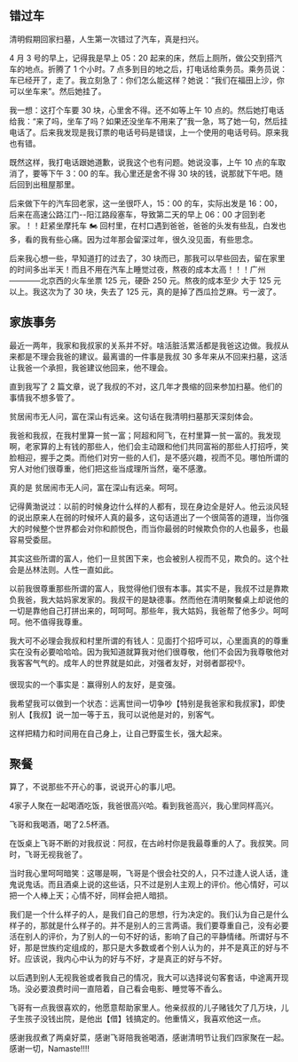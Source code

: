 ## 错过车

清明假期回家扫墓，人生第一次错过了汽车，真是扫兴。

4 月 3 号的早上，记得我是早上 05：20 起来的床，然后上厕所，做公交到搭汽车的地点。折腾了 1 个小时。7 点多到目的地之后，打电话给乘务员。乘务员说：车已经开了，走了。我立刻急了：你们怎么能这样？她说：“我们在福田上沙，你可以坐车来”。然后她挂了。

我一想：这打个车要 30 块，心里舍不得。还不如等上午 10 点的。然后她打电话给我：“来了吗，坐车了吗？如果还没坐车不用来了”我一急，骂了她一句，然后挂电话了。后来我发现是我订票的电话号码是错误，上一个使用的电话号码。原来我也有错。

既然这样，我打电话跟她道歉，说我这个也有问题。她说没事，上午 10 点的车取消了，要等下午 3：00 的车。我心里还是舍不得 30 块的钱，说那就下午吧。随后回到出租屋那里。

后来做下午的汽车回老家，这一坐很吓人，15：00 的车，实际出发是 16：00，后来在高速公路江门--阳江路段塞车，导致第二天的早上 06：00 才回到老家。！！赶紧坐摩托车 🏍 回村里，在村口遇到爸爸，爸爸的头发有些乱，白发也多，看的我有些心痛。因为过年那会留深过年，很久没见面，有些思念。

后来我心想一些，早知道打的过去了，30 块而已，那我可以早些回去，留在家里的时间多出半天！而且不用在汽车上睡觉过夜，熬夜的成本太高！！！广州————北京西的火车坐票 125 元，硬卧 250 元。熬夜的成本至少 大于 125 元以上。我这次为了 30 块，失去了 125 元，真的是掉了西瓜捡芝麻。亏一波了。

## 家族事务

最近一两年，我家和我叔家的关系并不好。啥活脏活累活都是我爸这边做。我叔从来都是不理会我爸的建议。最离谱的一件事是我叔 30 多年来从不回来扫墓，这活让我爸一个承担，我爸建议他回来，他不理会。

直到我写了 2 篇文章，说了我叔的不对，这几年才畏缩的回来参加扫墓。他们的事情我不想多管了。

贫居闹市无人问，富在深山有远亲。这句话在我清明扫墓那天深刻体会。

我爸和我叔，在我村里算一贫一富；阿超和阿飞，在村里算一贫一富的。我发现啊，老家算的上有钱的那些人，他们会主动跟和他们共同富裕的那些人打招呼，笑脸相迎，握手之类。而他们对穷一些的人们，是不感兴趣，视而不见。哪怕所谓的穷人对他们很尊重，他们把这些当成理所当然，毫不感激。

真的是 贫居闹市无人问，富在深山有远亲。呵呵。

记得黄渤说过：以前的时候身边什么样的人都有，现在身边全是好人。他云淡风轻的说出原来人在弱的时候坏人真的最多，这句话道出了一个很简答的道理，当你强大的时候整个世界都会对你和颜悦色，而当你最弱的时候欺负你的人也最多，也最容易受委屈。

其实这些所谓的富人，他们一旦贫困下来，也会被别人视而不见，欺负的。这个社会是丛林法则。人性一直如此。

以前我很尊重那些所谓的富人，我觉得他们很有本事。其实不是，我叔不过是靠欺负我爸，我大姑妈家发家的。我叔干的是缺德事。然而他在清明聚餐桌上却说他的一切是靠他自己打拼出来的，呵呵呵。那些年，我大姑妈，我爸帮了他多少。呵呵呵。他不值得我尊重。

我大可不必理会我叔和村里所谓的有钱人：见面打个招呼可以，心里面真的的尊重实在没有必要哈哈哈。因为我知道就算我对他们很尊敬，他们不会因为我尊敬他对我客客气气的。成年人的世界就是如此，对强者友好，对弱者鄙视👎。

很现实的一个事实是：赢得别人的友好，是变强。

我希望我可以做到一个状态：远离世间一切争吵【特别是我爸家和我叔家】，即使别人【我叔】说一加一等于五，我可以说他是对的，别客气。

这样把精力和时间用在自己身上，让自己野蛮生长，强大起来。

## 聚餐

算了，不说那些不开心的事，说说开心的事儿吧。

4家子人聚在一起喝酒吃饭，我爸很高兴哈。看到我爸高兴，我心里同样高兴。

飞哥和我喝酒，喝了2.5杯酒。

在饭桌上飞哥不断的对我叔说：阿叔，在古岭村你是我最尊重的人了。我叔笑。同时，飞哥无视我爸了。

当时我心里呵呵暗笑：这哪是啊，飞哥是个很会社交的人，只不过逢人说人话，逢鬼说鬼话。而且酒桌上说的这些话，只不过是别人主观上的评价。他心情好，可以把一个人棒上天；心情不好，同样会把人暗损。

我们是一个什么样子的人，是我们自己的思想，行为决定的。我们认为自己是什么样子的，那就是什么样子的。并不是别人的三言两语。我们要尊重自己，没有必要活在别人的评价，为了别人的一句不好的话，影响了自己的平静情绪。所谓好与不好，那是世族约定组成的，那只是大多数或者个别人认为的，并不是真正的好与不好。应该说，我内心中认为的好与不好，才是真正的好与不好。


以后遇到别人无视我爸或者我自己的情况，我大可以选择说句客套话，中途离开现场。没必要浪费时间一直陪着，自己看会电影、睡觉等不香么。

飞哥有一点我很喜欢的，他愿意帮助家里人。他亲叔叔的儿子赌钱欠了几万块，儿子生孩子没钱出院，是他出【借】钱搞定的。他重情义，我喜欢他这一点。

感谢我叔煮了两桌好菜，感谢飞哥陪我爸喝酒，感谢清明节让我们四家聚在一起。感谢一切，Namaste!!!!
